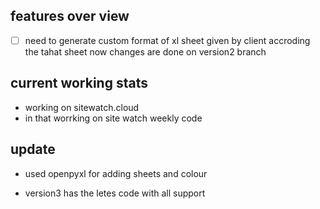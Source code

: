 ## features over view 

- [ ] need to generate custom format of xl sheet given by client accroding the tahat sheet now changes are done on version2 branch 











## current working stats
- working on sitewatch.cloud 
- in that worrking on site watch weekly code 

## update 

- used openpyxl for adding sheets and colour 

- version3 has the letes code with all support

